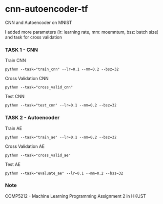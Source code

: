 # cnn-autoencoder-tf
CNN and Autoencoder on MNIST

I added more parameters (lr: learning rate, mm: moemntum, bsz: batch size) and task for cross validation

### TASK 1 - CNN

Train CNN
```
python --task="train_cnn" --lr=0.1 --mm=0.2 --bsz=32
```

Cross Validation CNN
```
python --task="cross_valid_cnn"
```

Test CNN
```
python --task="test_cnn" --lr=0.1 --mm=0.2 --bsz=32
```

### TASK 2 - Autoencoder

Train AE
```
python --task="train_ae" --lr=0.1 --mm=0.2 --bsz=32
```

Cross Validation AE
```
python --task="cross_valid_ae"
```

Test AE
```
python --task="evaluate_ae" --lr=0.1 --mm=0.2 --bsz=32
```

### Note

COMP5212 - Machine Learning Programming Assignment 2 in HKUST